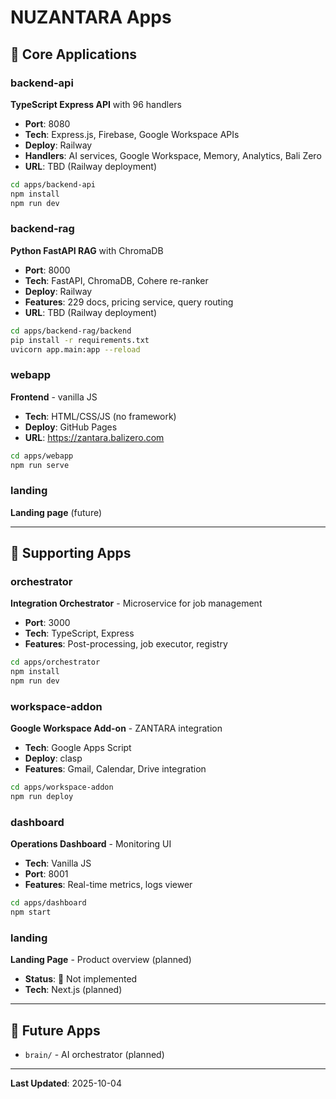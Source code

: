 # NUZANTARA Apps

## 🎯 Core Applications

### backend-api
**TypeScript Express API** with 96 handlers

- **Port**: 8080
- **Tech**: Express.js, Firebase, Google Workspace APIs
- **Deploy**: Railway
- **Handlers**: AI services, Google Workspace, Memory, Analytics, Bali Zero
- **URL**: TBD (Railway deployment)

```bash
cd apps/backend-api
npm install
npm run dev
```

### backend-rag
**Python FastAPI RAG** with ChromaDB

- **Port**: 8000
- **Tech**: FastAPI, ChromaDB, Cohere re-ranker
- **Deploy**: Railway
- **Features**: 229 docs, pricing service, query routing
- **URL**: TBD (Railway deployment)

```bash
cd apps/backend-rag/backend
pip install -r requirements.txt
uvicorn app.main:app --reload
```

### webapp
**Frontend** - vanilla JS

- **Tech**: HTML/CSS/JS (no framework)
- **Deploy**: GitHub Pages
- **URL**: https://zantara.balizero.com

```bash
cd apps/webapp
npm run serve
```

### landing
**Landing page** (future)

---

## 🔧 Supporting Apps

### orchestrator
**Integration Orchestrator** - Microservice for job management

- **Port**: 3000
- **Tech**: TypeScript, Express
- **Features**: Post-processing, job executor, registry

```bash
cd apps/orchestrator
npm install
npm run dev
```

### workspace-addon
**Google Workspace Add-on** - ZANTARA integration

- **Tech**: Google Apps Script
- **Deploy**: clasp
- **Features**: Gmail, Calendar, Drive integration

```bash
cd apps/workspace-addon
npm run deploy
```

### dashboard
**Operations Dashboard** - Monitoring UI

- **Tech**: Vanilla JS
- **Port**: 8001
- **Features**: Real-time metrics, logs viewer

```bash
cd apps/dashboard
npm start
```

### landing
**Landing Page** - Product overview (planned)

- **Status**: 🚧 Not implemented
- **Tech**: Next.js (planned)

---

## 🚧 Future Apps

- `brain/` - AI orchestrator (planned)

---

**Last Updated**: 2025-10-04
